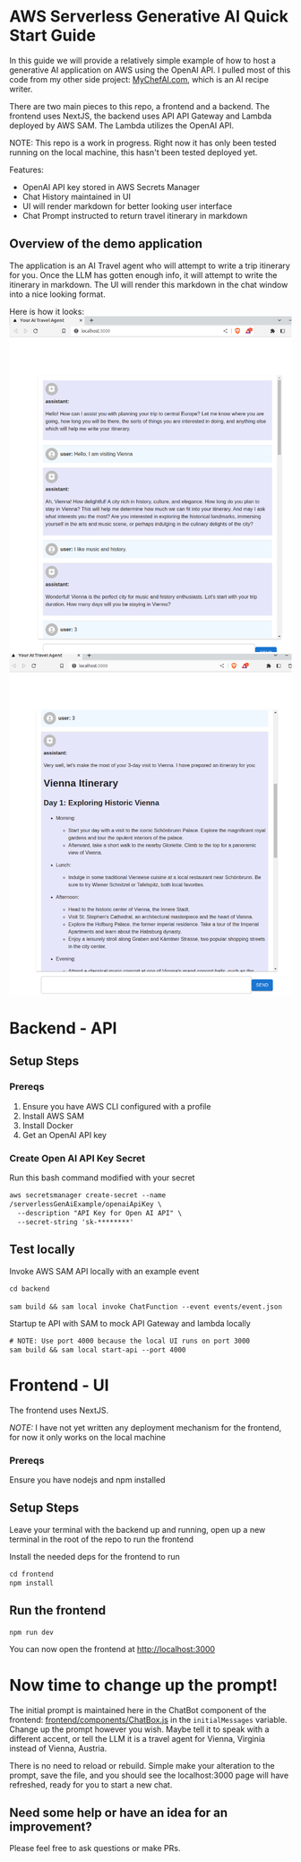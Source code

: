# AWS Serverless Generative AI Quick Start Guide
In this guide we will provide a relatively simple example of how to host a generative AI application on AWS using the OpenAI API. I pulled most of this code from my other side project: [MyChefAI.com](MyChefAI.com), which is an AI recipe writer. 

There are two main pieces to this repo, a frontend and a backend. The frontend uses NextJS, the backend uses API API Gateway and Lambda deployed by AWS SAM. The Lambda utilizes the OpenAI API. 

NOTE: This repo is a work in progress. Right now it has only been tested running on the local machine, this hasn't been tested deployed yet. 

Features:
* OpenAI API key stored in AWS Secrets Manager
* Chat History maintained in UI
* UI will render markdown for better looking user interface
* Chat Prompt instructed to return travel itinerary in markdown

## Overview of the demo application
The application is an AI Travel agent who will attempt to write a trip itinerary for you. Once the LLM has gotten enough info, it will attempt to write the itinerary in markdown. The UI will render this markdown in the chat window into a nice looking format.

Here is how it looks:
![Demo image 1](docs/demo-image-1.png)
![Demo image 2](docs/demo-image-2.png)

# Backend - API
## Setup Steps

### Prereqs
1. Ensure you have AWS CLI configured with a profile
2. Install AWS SAM
3. Install Docker
4. Get an OpenAI API key

### Create Open AI API Key Secret
Run this bash command modified with your secret
```
aws secretsmanager create-secret --name /serverlessGenAiExample/openaiApiKey \
  --description "API Key for Open AI API" \
  --secret-string 'sk-********' 
```

## Test locally
Invoke AWS SAM API locally with an example event

```
cd backend

sam build && sam local invoke ChatFunction --event events/event.json
```

Startup te API with SAM to mock API Gateway and lambda locally

```
# NOTE: Use port 4000 because the local UI runs on port 3000
sam build && sam local start-api --port 4000
```

# Frontend - UI
The frontend uses NextJS. 

*NOTE:* I have not yet written any deployment mechanism for the frontend, for now it only works on the local machine

### Prereqs
Ensure you have nodejs and npm installed

## Setup Steps
Leave your terminal with the backend up and running, open up a new terminal in the root of the repo to run the frontend

Install the needed deps for the frontend to run
```
cd frontend
npm install
```

## Run the frontend
```
npm run dev
```

You can now open the frontend at <http://localhost:3000>

# Now time to change up the prompt!

The initial prompt is maintained here in the ChatBot component of the frontend: [frontend/components/ChatBox.js](frontend/components/ChatBox.js) in the `initialMessages` variable. Change up the prompt however you wish. Maybe tell it to speak with a different accent, or tell the LLM it is a travel agent for Vienna, Virginia instead of Vienna, Austria.

There is no need to reload or rebuild. Simple make your alteration to the prompt, save the file, and you should see the localhost:3000 page will have refreshed, ready for you to start a new chat.

## Need some help or have an idea for an improvement?
Please feel free to ask questions or make PRs.
